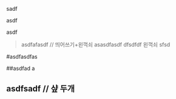   sadf

  asdf



  asdf
  > asdfafasdf // 띄어쓰기+왼꺽쇠
> asasdfasdf
dfsdfdf
> 왼꺽쇠
sfsd

#asdfasdfas

##asdfad
a
## asdfsadf // 샾 두개
